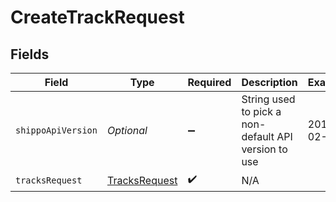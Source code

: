 # CreateTrackRequest


## Fields

| Field                                                     | Type                                                      | Required                                                  | Description                                               | Example                                                   |
| --------------------------------------------------------- | --------------------------------------------------------- | --------------------------------------------------------- | --------------------------------------------------------- | --------------------------------------------------------- |
| `shippoApiVersion`                                        | *Optional<String>*                                        | :heavy_minus_sign:                                        | String used to pick a non-default API version to use      | 2018-02-08                                                |
| `tracksRequest`                                           | [TracksRequest](../../models/components/TracksRequest.md) | :heavy_check_mark:                                        | N/A                                                       |                                                           |